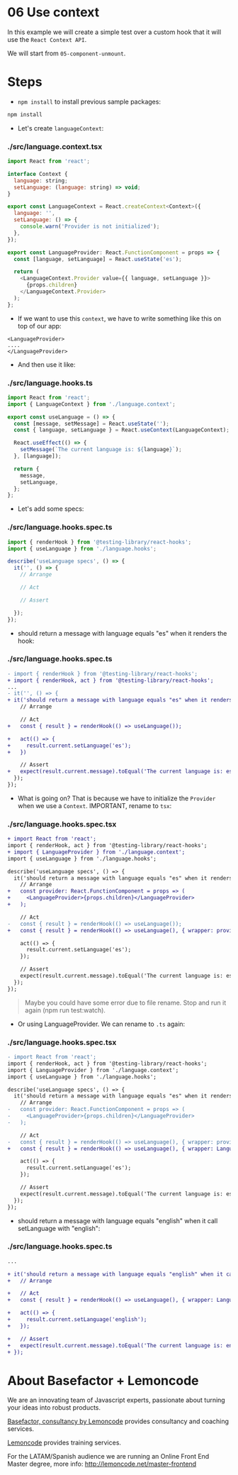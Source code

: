 # 06 Use context

In this example we will create a simple test over a custom hook that it will use the `React Context API`.

We will start from `05-component-unmount`.

# Steps

- `npm install` to install previous sample packages:

```bash
npm install
```

- Let's create `languageContext`:

### ./src/language.context.tsx

```javascript
import React from 'react';

interface Context {
  language: string;
  setLanguage: (language: string) => void;
}

export const LanguageContext = React.createContext<Context>({
  language: '',
  setLanguage: () => {
    console.warn('Provider is not initialized');
  },
});

export const LanguageProvider: React.FunctionComponent = props => {
  const [language, setLanguage] = React.useState('es');

  return (
    <LanguageContext.Provider value={{ language, setLanguage }}>
      {props.children}
    </LanguageContext.Provider>
  );
};

```

- If we want to use this `context`, we have to write something like this on top of our app:

```
<LanguageProvider>
....
</LanguageProvider>
```

- And then use it like:

### ./src/language.hooks.ts

```javascript
import React from 'react';
import { LanguageContext } from './language.context';

export const useLanguage = () => {
  const [message, setMessage] = React.useState('');
  const { language, setLanguage } = React.useContext(LanguageContext);

  React.useEffect(() => {
    setMessage(`The current language is: ${language}`);
  }, [language]);

  return {
    message,
    setLanguage,
  };
};

```

- Let's add some specs:

### ./src/language.hooks.spec.ts

```javascript
import { renderHook } from '@testing-library/react-hooks';
import { useLanguage } from './language.hooks';

describe('useLanguage specs', () => {
  it('', () => {
    // Arrange

    // Act

    // Assert

  });
});

```

- should return a message with language equals "es" when it renders the hook:

### ./src/language.hooks.spec.ts

```diff
- import { renderHook } from '@testing-library/react-hooks';
+ import { renderHook, act } from '@testing-library/react-hooks';
...
- it('', () => {
+ it('should return a message with language equals "es" when it renders the hook', () => {
    // Arrange

    // Act
+   const { result } = renderHook(() => useLanguage());

+   act(() => {
+     result.current.setLanguage('es');
+   })

    // Assert
+   expect(result.current.message).toEqual('The current language is: es');
  });
});

```

- What is going on? That is because we have to initialize the `Provider` when we use a `Context`. IMPORTANT, rename to `tsx`:

### ./src/language.hooks.spec.tsx

```diff
+ import React from 'react';
import { renderHook, act } from '@testing-library/react-hooks';
+ import { LanguageProvider } from './language.context';
import { useLanguage } from './language.hooks';

describe('useLanguage specs', () => {
  it('should return a message with language equals "es" when it renders the hook', () => {
    // Arrange
+   const provider: React.FunctionComponent = props => (
+     <LanguageProvider>{props.children}</LanguageProvider>
+   );

    // Act
-   const { result } = renderHook(() => useLanguage());
+   const { result } = renderHook(() => useLanguage(), { wrapper: provider });

    act(() => {
      result.current.setLanguage('es');
    });

    // Assert
    expect(result.current.message).toEqual('The current language is: es');
  });
});

```

> Maybe you could have some error due to file rename. Stop and run it again (npm run test:watch).

- Or using LanguageProvider. We can rename to `.ts` again:

### ./src/language.hooks.spec.tsx

```diff
- import React from 'react';
import { renderHook, act } from '@testing-library/react-hooks';
import { LanguageProvider } from './language.context';
import { useLanguage } from './language.hooks';

describe('useLanguage specs', () => {
  it('should return a message with language equals "es" when it renders the hook', () => {
    // Arrange
-   const provider: React.FunctionComponent = props => (
-     <LanguageProvider>{props.children}</LanguageProvider>
-   );

    // Act
-   const { result } = renderHook(() => useLanguage(), { wrapper: provider });
+   const { result } = renderHook(() => useLanguage(), { wrapper: LanguageProvider });

    act(() => {
      result.current.setLanguage('es');
    });

    // Assert
    expect(result.current.message).toEqual('The current language is: es');
  });
});

```

- should return a message with language equals "english" when it call setLanguage with "english":

### ./src/language.hooks.spec.ts

```diff
...

+ it('should return a message with language equals "english" when it call setLanguage with "english"', () => {
+   // Arrange

+   // Act
+   const { result } = renderHook(() => useLanguage(), { wrapper: LanguageProvider });

+   act(() => {
+     result.current.setLanguage('english');
+   });

+   // Assert
+   expect(result.current.message).toEqual('The current language is: english');
+ });

```

# About Basefactor + Lemoncode

We are an innovating team of Javascript experts, passionate about turning your ideas into robust products.

[Basefactor, consultancy by Lemoncode](http://www.basefactor.com) provides consultancy and coaching services.

[Lemoncode](http://lemoncode.net/services/en/#en-home) provides training services.

For the LATAM/Spanish audience we are running an Online Front End Master degree, more info: http://lemoncode.net/master-frontend
